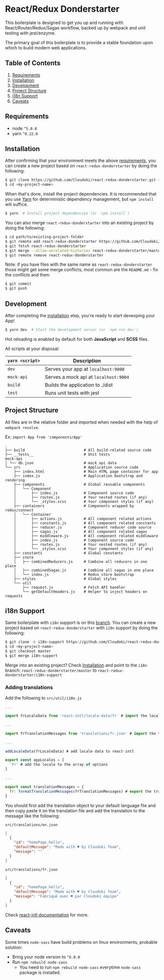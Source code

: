 # React/Redux Donderstarter

This boilerplate is designed to get you up and running with React/Router/Redux/Sagas workflow, backed up by webpack and unit testing with jest/enzyme.

The primary goal of this boilerplate is to provide a stable foundation upon which to build modern web applications.

## Table of Contents
1. [Requirements](#requirements)
1. [Installation](#instalation)
1. [Development](#development)
1. [Project Structure](#project-structure)
1. [i18n Support](#i18n-support)
1. [Caveats](#caveats)

## Requirements
* node `^5.0.0`
* yarn `^0.22.0`

## Installation

After confirming that your environment meets the above [requirements](#requirements), you can create a new project based on `react-redux-donderstarter` by doing the following:

```bash
$ git clone https://github.com/Cloudoki/react-redux-donderstarter.git <my-project-name>
$ cd <my-project-name>
```

When that's done, install the project dependencies. It is recommended that you use [Yarn](https://yarnpkg.com/) for deterministic dependency management, but `npm install` will suffice.

```bash
$ yarn  # Install project dependencies (or `npm install`)
```

You can also merge `react-redux-donderstarter` into an existing project by doing the following:

```bash
$ cd path/to/existing-project-folder
$ git remote add react-redux-donderstarter https://github.com/Cloudoki/react-redux-donderstarter.git
$ git fetch react-redux-donderstarter
$ git merge --allow-unrelated-histories react-redux-donderstarter/master # or whichever branch you want to merge
$ git remote remove react-redux-donderstarter
```

Note: if you have files with the same name as `react-redux-donderstarter` those might get some merge conflicts, most common are the `README.md` - fix the conflicts and then:

```bash
$ git commit
$ git push
```

## Development

After completing the [installation](#installation) step, you're ready to start deveoping your App!

```bash
$ yarn dev  # Start the development server (or `npm run dev`)
```

Hot reloading is enabled by default for both **JavaScript** and **SCSS** files.

All scripts at your disposal:

|`yarn <script>`    |Description|
|-------------------|-----------|
|`dev`            	|Serves your app at `localhost:9000`|
|`mock-api`			|Serves a mock api at `localhost:9004`|
|`build`            |Builds the application to ./dist|
|`test`             |Runs unit tests with jest|

## Project Structure

All files are in the relative folder and imported when needed with the help of `webpack resolve`.

Ex: `import App from 'components/App'`

```
.
├── build                           # All build-related source code
├── __tests__                       # Unit tests
mock-api
│ └── db.json                       # mock api data
└── src                             # Application source code
    ├── index.html                  # Main HTML page container for app
    ├── index.js                    # Application bootstrap and rendering
    ├── components                  # Global reusable components
    │   └── Component
    │       ├── index.js            # Component source code
    │       ├── routes.js           # Your nested routes (if any)
    │       └── _styles.scss        # Your component styles (if any)
    ├── containers                  # Components wrapped by redux/connect
    │   └── Container
    │       ├── actions.js          # All component related actions
    │       ├── constants.js        # All component related constants
    │       ├── reducer.js          # Component reducer code source
    │       ├── sagas.js            # All component related sagas
    │       ├── middleware.js       # All component related middleware
    │       ├── index.js            # Component source code
    │       ├── routes.js           # Your nested routes (if any)
    │       └── _styles.scss        # Your component styles (if any)
    ├── constants                   # Global constants
    ├── store
    │   ├── combinedReducers.js     # Combine all reducers in one place
    │   ├── combinedSagas.js        # Combine all sagas in one place
    │   └── index.js                # Redux store bootstrap
    ├── styles                      # Global styles
    └── util
        ├── request.js              # Fetch API handler
        └── getDefaultHeaders.js    # Helper to inject headers on requests
```

## i18n Support

Same boilerplate with `i18n` support is on this [branch](https://github.com/Cloudoki/react-redux-donderstarter/tree/i18n-support). You can create a new project based on `react-redux-donderstarter` with `i18n` support by doing the following:

```bash
$ git clone -b i18n-support https://github.com/Cloudoki/react-redux-donderstarter.git <my-project-name>
$ cd <my-project-name>
$ git checkout master
$ git merge i18n-support
```
Merge into an existing project? Check [Installation](#instalation) and point to the `i18n` branch: `react-redux-donderstarter/master` to `react-redux-donderstarter/i18n-support`

### Adding translations

Add the following to `src/util/i18n.js`

```javascript
...

import frLocaleData from 'react-intl/locale-data/fr' # import the locale data

...

import frTranslationMessages from 'translations/fr.json' # import the translations JSON file

...

addLocaleData(frLocaleData) # add locale data to react-intl

export const appLocales = [
  'fr' # add the locale to the array of options
]

...

export const translationMessages = {
  fr: formatTranslationMessages(frTranslationMessages) # export the translations
}
```

You should first add the translation object to your default language file and then copy paste it on the translation file and add the translation to the message like the following:

`src/translations/en.json`

```json
[
  {
    "id": "homePage.hello",
    "defaultMessage": "Made with ♥ by Cloudoki Team",
    "message": ""
  }
]
```

`src/translations/fr.json`

```json
[
  {
    "id": "homePage.hello",
    "defaultMessage": "Made with ♥ by Cloudoki Team",
    "message": "Fabriqué avec ♥ par Cloudoki équipe"
  }
]
```

Check [react-intl documentation](https://github.com/yahoo/react-intl/wiki#formatting-data) for more.

## Caveats

Some times `node-sass` have build problems on linux environments, probable solution:

- Bring your node version to `^6.0.0`
- Run `npm rebuild node-sass`
	- You need to run `npm rebuild node-sass` everytime `node-sass` package is installed.